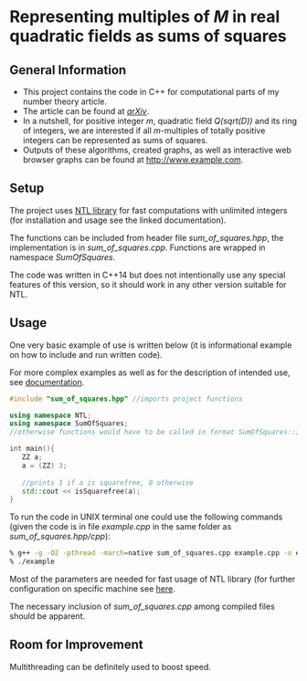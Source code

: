 # Representing multiples of _M_ in real quadratic fields as sums of squares

## General Information
- This project contains the code in C++ for computational parts of my number theory article.
- The article can be found at [_arXiv_](https://www.example.com).
- In a nutshell, for positive integer _m_, quadratic field _Q(sqrt(D))_ and its ring of integers, we are interested if all _m_-multiples of totally positive integers can be represented as sums of squares.
- Outputs of these algorithms, created graphs, as well as interactive web browser graphs can be found at <http://www.example.com>.

## Setup
The project uses [NTL library](https://libntl.org/) for fast computations with unlimited integers (for installation and usage see the linked documentation).

The functions can be included from header file _sum\_of\_squares.hpp_, the implementation is in _sum\_of\_squares.cpp_. Functions are wrapped in namespace _SumOfSquares_.

The code was written in C++14 but does not intentionally use any special features of this version,
 so it should work in any other version suitable for NTL.


## Usage
One very basic example of use is written below (it is informational example on how to include and run written code). 


For more complex examples as well as for the description of intended use, see [documentation](documentation.md).

```cpp
#include "sum_of_squares.hpp" //imports project functions

using namespace NTL;
using namespace SumOfSquares; 
//otherwise functions would have to be called in format SumOfSquares::ImportedFunction

int main(){
   ZZ a;
   a = (ZZ) 3;
   
   //prints 1 if a is squarefree, 0 otherwise
   std::cout << isSquarefree(a);
}
````

To run the code in UNIX terminal one could use the following commands (given the code is in file _example.cpp_ in the same folder as _sum_of_squares.hpp/cpp_):

```bash
% g++ -g -O2 -pthread -march=native sum_of_squares.cpp example.cpp -o example -lntl -lgmp -lm
% ./example
```
Most of the parameters are needed for fast usage of NTL library (for further configuration on specific machine see [here](https://libntl.org/doc/tour-unix.html).

The necessary inclusion of _sum\_of\_squares.cpp_ among compiled files should be apparent.

## Room for Improvement
Multithreading can be definitely used to boost speed.

